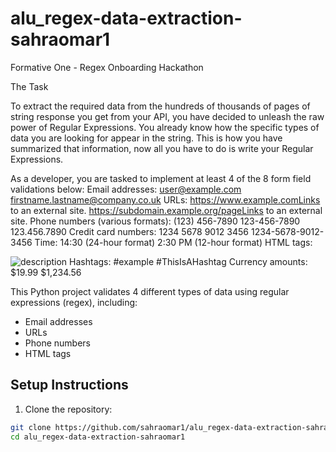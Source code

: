 # alu_regex-data-extraction-sahraomar1
Formative One - Regex Onboarding Hackathon

The Task

To extract the required data from the hundreds of thousands of pages of string response you get from your API, you have decided to unleash the raw power of Regular Expressions. You already know how the specific types of data you are looking for appear in the string. This is how you have summarized that information, now all you have to do is write your Regular Expressions.  

As a developer, you are tasked to implement at least 4 of the 8 form field validations below:
Email addresses:
user@example.com
firstname.lastname@company.co.uk
URLs:
https://www.example.comLinks to an external site.
https://subdomain.example.org/pageLinks to an external site.
Phone numbers (various formats):
(123) 456-7890
123-456-7890
123.456.7890
Credit card numbers:
1234 5678 9012 3456
1234-5678-9012-3456
Time:
14:30 (24-hour format)
2:30 PM (12-hour format)
HTML tags:
<p>
<div class="example">
<img src="image.jpg" alt="description">
Hashtags:
#example
#ThisIsAHashtag
Currency amounts:
$19.99
$1,234.56

This Python project validates 4 different types of data using regular expressions (regex), including:

- Email addresses
- URLs
- Phone numbers
- HTML tags

## Setup Instructions

1. Clone the repository:
```bash
git clone https://github.com/sahraomar1/alu_regex-data-extraction-sahraomar1.git
cd alu_regex-data-extraction-sahraomar1
